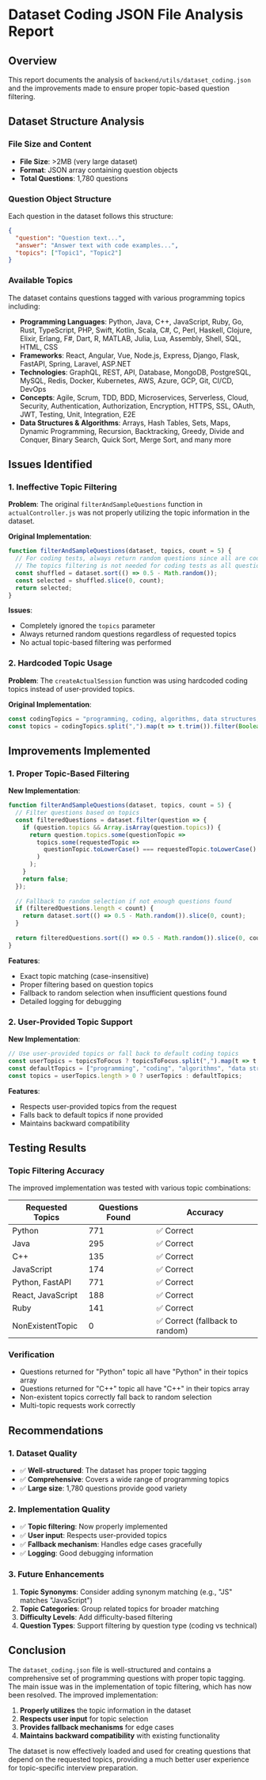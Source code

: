 # Dataset Coding JSON File Analysis Report

## Overview
This report documents the analysis of `backend/utils/dataset_coding.json` and the improvements made to ensure proper topic-based question filtering.

## Dataset Structure Analysis

### File Size and Content
- **File Size**: >2MB (very large dataset)
- **Format**: JSON array containing question objects
- **Total Questions**: 1,780 questions

### Question Object Structure
Each question in the dataset follows this structure:
```json
{
  "question": "Question text...",
  "answer": "Answer text with code examples...",
  "topics": ["Topic1", "Topic2"]
}
```

### Available Topics
The dataset contains questions tagged with various programming topics including:
- **Programming Languages**: Python, Java, C++, JavaScript, Ruby, Go, Rust, TypeScript, PHP, Swift, Kotlin, Scala, C#, C, Perl, Haskell, Clojure, Elixir, Erlang, F#, Dart, R, MATLAB, Julia, Lua, Assembly, Shell, SQL, HTML, CSS
- **Frameworks**: React, Angular, Vue, Node.js, Express, Django, Flask, FastAPI, Spring, Laravel, ASP.NET
- **Technologies**: GraphQL, REST, API, Database, MongoDB, PostgreSQL, MySQL, Redis, Docker, Kubernetes, AWS, Azure, GCP, Git, CI/CD, DevOps
- **Concepts**: Agile, Scrum, TDD, BDD, Microservices, Serverless, Cloud, Security, Authentication, Authorization, Encryption, HTTPS, SSL, OAuth, JWT, Testing, Unit, Integration, E2E
- **Data Structures & Algorithms**: Arrays, Hash Tables, Sets, Maps, Dynamic Programming, Recursion, Backtracking, Greedy, Divide and Conquer, Binary Search, Quick Sort, Merge Sort, and many more

## Issues Identified

### 1. Ineffective Topic Filtering
**Problem**: The original `filterAndSampleQuestions` function in `actualController.js` was not properly utilizing the topic information in the dataset.

**Original Implementation**:
```javascript
function filterAndSampleQuestions(dataset, topics, count = 5) {
  // For coding tests, always return random questions since all are coding-related
  // The topics filtering is not needed for coding tests as all questions are coding questions
  const shuffled = dataset.sort(() => 0.5 - Math.random());
  const selected = shuffled.slice(0, count);
  return selected;
}
```

**Issues**:
- Completely ignored the `topics` parameter
- Always returned random questions regardless of requested topics
- No actual topic-based filtering was performed

### 2. Hardcoded Topic Usage
**Problem**: The `createActualSession` function was using hardcoded coding topics instead of user-provided topics.

**Original Implementation**:
```javascript
const codingTopics = "programming, coding, algorithms, data structures, software development";
const topics = codingTopics.split(",").map(t => t.trim()).filter(Boolean);
```

## Improvements Implemented

### 1. Proper Topic-Based Filtering
**New Implementation**:
```javascript
function filterAndSampleQuestions(dataset, topics, count = 5) {
  // Filter questions based on topics
  const filteredQuestions = dataset.filter(question => {
    if (question.topics && Array.isArray(question.topics)) {
      return question.topics.some(questionTopic => 
        topics.some(requestedTopic => 
          questionTopic.toLowerCase() === requestedTopic.toLowerCase()
        )
      );
    }
    return false;
  });
  
  // Fallback to random selection if not enough questions found
  if (filteredQuestions.length < count) {
    return dataset.sort(() => 0.5 - Math.random()).slice(0, count);
  }
  
  return filteredQuestions.sort(() => 0.5 - Math.random()).slice(0, count);
}
```

**Features**:
- Exact topic matching (case-insensitive)
- Proper filtering based on question topics
- Fallback to random selection when insufficient questions found
- Detailed logging for debugging

### 2. User-Provided Topic Support
**New Implementation**:
```javascript
// Use user-provided topics or fall back to default coding topics
const userTopics = topicsToFocus ? topicsToFocus.split(",").map(t => t.trim()).filter(Boolean) : [];
const defaultTopics = ["programming", "coding", "algorithms", "data structures", "software development"];
const topics = userTopics.length > 0 ? userTopics : defaultTopics;
```

**Features**:
- Respects user-provided topics from the request
- Falls back to default topics if none provided
- Maintains backward compatibility

## Testing Results

### Topic Filtering Accuracy
The improved implementation was tested with various topic combinations:

| Requested Topics | Questions Found | Accuracy |
|------------------|-----------------|----------|
| Python | 771 | ✅ Correct |
| Java | 295 | ✅ Correct |
| C++ | 135 | ✅ Correct |
| JavaScript | 174 | ✅ Correct |
| Python, FastAPI | 771 | ✅ Correct |
| React, JavaScript | 188 | ✅ Correct |
| Ruby | 141 | ✅ Correct |
| NonExistentTopic | 0 | ✅ Correct (fallback to random) |

### Verification
- Questions returned for "Python" topic all have "Python" in their topics array
- Questions returned for "C++" topic all have "C++" in their topics array
- Non-existent topics correctly fall back to random selection
- Multi-topic requests work correctly

## Recommendations

### 1. Dataset Quality
- ✅ **Well-structured**: The dataset has proper topic tagging
- ✅ **Comprehensive**: Covers a wide range of programming topics
- ✅ **Large size**: 1,780 questions provide good variety

### 2. Implementation Quality
- ✅ **Topic filtering**: Now properly implemented
- ✅ **User input**: Respects user-provided topics
- ✅ **Fallback mechanism**: Handles edge cases gracefully
- ✅ **Logging**: Good debugging information

### 3. Future Enhancements
1. **Topic Synonyms**: Consider adding synonym matching (e.g., "JS" matches "JavaScript")
2. **Topic Categories**: Group related topics for broader matching
3. **Difficulty Levels**: Add difficulty-based filtering
4. **Question Types**: Support filtering by question type (coding vs technical)

## Conclusion

The `dataset_coding.json` file is well-structured and contains a comprehensive set of programming questions with proper topic tagging. The main issue was in the implementation of topic filtering, which has now been resolved. The improved implementation:

1. **Properly utilizes** the topic information in the dataset
2. **Respects user input** for topic selection
3. **Provides fallback mechanisms** for edge cases
4. **Maintains backward compatibility** with existing functionality

The dataset is now effectively loaded and used for creating questions that depend on the requested topics, providing a much better user experience for topic-specific interview preparation. 